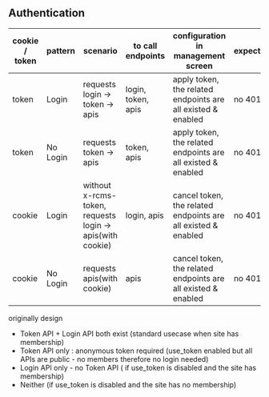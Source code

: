 ## Authentication

| cookie / token | pattern  | scenario                                                  | to call endpoints  | configuration in management screen                            | expected |
| -------------- | -------- | --------------------------------------------------------- | ------------------ | ------------------------------------------------------------- | -------- |
| token          | Login    | requests login -> token -> apis                           | login, token, apis | apply token, the related endpoints are all existed & enabled  | no 401   |
| token          | No Login | requests token -> apis                                    | token, apis        | apply token, the related endpoints are all existed & enabled  | no 401   |
| cookie         | Login    | without x-rcms-token, requests login -> apis(with cookie) | login, apis        | cancel token, the related endpoints are all existed & enabled | no 401   |
| cookie         | No Login | requests apis(with cookie)                                | apis               | cancel token, the related endpoints are all existed & enabled | no 401   |

originally design

- Token API + Login API both exist (standard usecase when site has membership)
- Token API only : anonymous token required (use_token enabled but all APIs are public - no members therefore no login needed)
- Login API only - no Token API ( if use_token is disabled and the site has membership)
- Neither (if use_token is disabled and the site has no membership)
